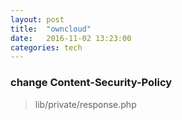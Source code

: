 ```yaml
---
layout: post
title:  "owncloud"
date:   2016-11-02 13:23:00
categories: tech
---
```


### change Content-Security-Policy
> lib/private/response.php
